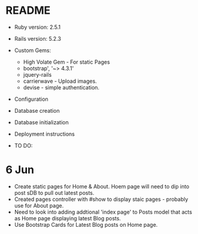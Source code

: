 # README

* Ruby version: 2.5.1 
* Rails version: 5.2.3

* Custom Gems:

    - High Volate Gem - For static Pages
    - bootstrap', '~> 4.3.1'
	- jquery-rails
	- carrierwave - Upload images.
	- devise - simple authentication.

* Configuration

* Database creation

* Database initialization

* Deployment instructions

* TO DO:

# 6 Jun

* Create static pages for Home & About. Hoem page will need to dip into post sDB to pull out latest posts.
* Created pages controller with #show to display staic pages - probably use for About page.
* Need to look into adding addtional 'index page' to Posts model that acts as Home page displaying latest Blog posts.
* Use Bootstrap Cards for Latest Blog posts on Home page.


